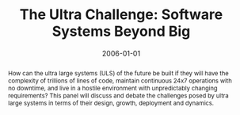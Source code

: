 ---
title: "The Ultra Challenge: Software Systems Beyond Big"
abstract: "How can the ultra large systems (ULS) of the future be built if they will have the complexity of trillions of lines of code, maintain continuous 24x7 operations with no downtime, and live in a hostile environment with unpredictably changing requirements? This panel will discuss and debate the challenges posed by ultra large systems in terms of their design, growth, deployment and dynamics."
date: 2006-01-01
venue: "Companion to the 21th Annual ACM SIGPLAN Conference on Object-Oriented Programming, Systems, Languages, and Applications, OOPSLA 2006, October 22-26, 2006, Portland, Oregon, USA"
paperurl: https://dl.acm.org/doi/abs/10.1145/1176617.1176747
authors: "Steven Fraser, Gregor Kiczales, Ricardo Lopez, Peter G. Neumann, Linda M. Northrop, Martin C. Rinard, Douglas C. Schmidt and Kevin J. Sullivan"
awards: ""
---